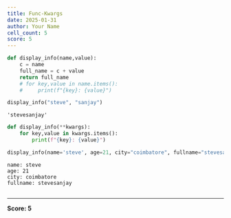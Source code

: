 ```yaml
---
title: Func-Kwargs
date: 2025-01-31
author: Your Name
cell_count: 5
score: 5
---
```


```python
def display_info(name,value):
    c = name 
    full_name = c + value
    return full_name
    # for key,value in name.items():
    #     print(f"{key}: {value}")
```


```python
display_info("steve", "sanjay")
```




    'stevesanjay'




```python
def display_info(**kwargs):
    for key,value in kwargs.items():
        print(f"{key}: {value}")
```


```python
display_info(name='steve', age=21, city="coimbatore", fullname="stevesanjay")
```

    name: steve
    age: 21
    city: coimbatore
    fullname: stevesanjay



```python

```


---
**Score: 5**
